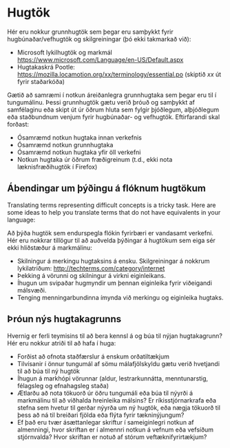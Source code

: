 # Hugtök

Hér eru nokkur grunnhugtök sem þegar eru samþykkt fyrir hugbúnaðar/vefhugtök og skilgreiningar (þó ekki takmarkað við):

* Microsoft lykilhugtök og markmál  <a href="https://www.microsoft.com/Language/en-US/Default.aspx">https://www.microsoft.com/Language/en-US/Default.aspx</a>
* Hugtakaskrá Pootle: <a href="https://mozilla.locamotion.org/xx/terminology/essential.po">https://mozilla.locamotion.org/xx/terminology/essential.po</a> (skiptið *xx* út fyrir staðarkóða)

Gætið að samræmi í notkun áreiðanlegra grunnhugtaka sem þegar eru til í tungumálinu. Þessi grunnhugtök gætu verið þróuð og samþykkt af samfélaginu eða skipt út úr öðrum hluta sem fylgir þjóðlegum, alþjóðlegum eða staðbundnum venjum fyrir hugbúnaðar- og vefhugtök. Eftirfarandi skal forðast:

* Ósamræmd notkun hugtaka innan verkefnis
* Ósamræmd notkun grunnhugtaka
* Ósamræmd notkun hugtaka yfir öll verkefni
* Notkun hugtaka úr öðrum fræðigreinum (t.d., ekki nota læknisfræðihugtök í Firefox)

## Ábendingar um þýðingu á flóknum hugtökum

Translating terms representing difficult concepts is a tricky task. Here are some ideas to help you translate terms that do not have equivalents in your language:

Að þýða hugtök sem endurspegla flókin fyrirbæri er vandasamt verkefni. Hér eru nokkrar tillögur til að auðvelda þýðingar á hugtökum sem eiga sér ekki hliðstæður á markmálinu:

* Skilningur á merkingu hugtaksins á ensku. Skilgreiningar á nokkrum lykilatriðum: <a href="http://techterms.com/category/internet">http://techterms.com/category/internet</a>
* Þekking á vörunni og skilningur á virkni eiginleikans.
* Íhugun um svipaðar hugmyndir um þennan eiginleika fyrir viðeigandi málsvæði.
* Tenging menningarbundinna ímynda við merkingu og eiginleika hugtaks.

## Þróun nýs hugtakagrunns

Hvernig er ferli teymisins til að bera kennsl á og búa til nýjan hugtakagrunn? Hér eru nokkur atriði til að hafa í huga:

* Forðist að ofnota staðfærslur á enskum orðatiltækjum
* Tilvísanir í önnur tungumál af sömu málafjölskyldu gætu verið hvetjandi til að búa til ný hugtök
* Íhugun á markhópi vörunnar (aldur, lestrarkunnátta, menntunarstig, félagsleg og efnahagsleg staða)
* Ætlarðu að nota tökuorð úr öðru tungumáli eða búa til nýyrði á markmálinu til að viðhalda hreinleika málsins? Er ríkisstjórnarkrafa eða stefna sem hvetur til gerðar nýyrða um ný hugtök, eða nægja tökuorð til þess að ná til breiðari fjölda eða flýta fyrir tækninýjungum?
* Ef það eru tvær ásættanlegar skriftur í sameiginlegri notkun af almenningi, hvor skriftan er í almennri notkun á vefnum eða vefsíðum stjórnvalda? Hvor skriftan er notuð af stórum veftæknifyrirtækjum?
